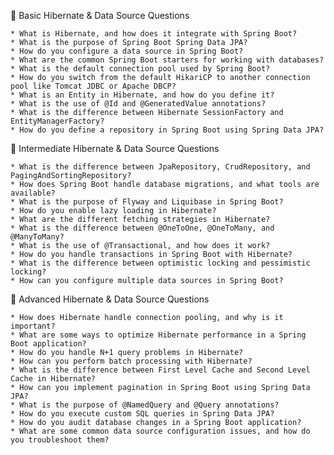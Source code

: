🔹 Basic Hibernate & Data Source Questions

    * What is Hibernate, and how does it integrate with Spring Boot?
    * What is the purpose of Spring Boot Spring Data JPA?
    * How do you configure a data source in Spring Boot?
    * What are the common Spring Boot starters for working with databases?
    * What is the default connection pool used by Spring Boot?
    * How do you switch from the default HikariCP to another connection pool like Tomcat JDBC or Apache DBCP?
    * What is an Entity in Hibernate, and how do you define it?
    * What is the use of @Id and @GeneratedValue annotations?
    * What is the difference between Hibernate SessionFactory and EntityManagerFactory?
    * How do you define a repository in Spring Boot using Spring Data JPA?

🔹 Intermediate Hibernate & Data Source Questions

    * What is the difference between JpaRepository, CrudRepository, and PagingAndSortingRepository?
    * How does Spring Boot handle database migrations, and what tools are available?
    * What is the purpose of Flyway and Liquibase in Spring Boot?
    * How do you enable lazy loading in Hibernate?
    * What are the different fetching strategies in Hibernate?
    * What is the difference between @OneToOne, @OneToMany, and @ManyToMany?
    * What is the use of @Transactional, and how does it work?
    * How do you handle transactions in Spring Boot with Hibernate?
    * What is the difference between optimistic locking and pessimistic locking?
    * How can you configure multiple data sources in Spring Boot?

🔹 Advanced Hibernate & Data Source Questions

    * How does Hibernate handle connection pooling, and why is it important?
    * What are some ways to optimize Hibernate performance in a Spring Boot application?
    * How do you handle N+1 query problems in Hibernate?
    * How can you perform batch processing with Hibernate?
    * What is the difference between First Level Cache and Second Level Cache in Hibernate?
    * How can you implement pagination in Spring Boot using Spring Data JPA?
    * What is the purpose of @NamedQuery and @Query annotations?
    * How do you execute custom SQL queries in Spring Data JPA?
    * How do you audit database changes in a Spring Boot application?
    * What are some common data source configuration issues, and how do you troubleshoot them?